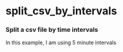 # split_csv_by_intervals
### Split a csv file by time intervals
  In this example, I am using 5 minute intervals
